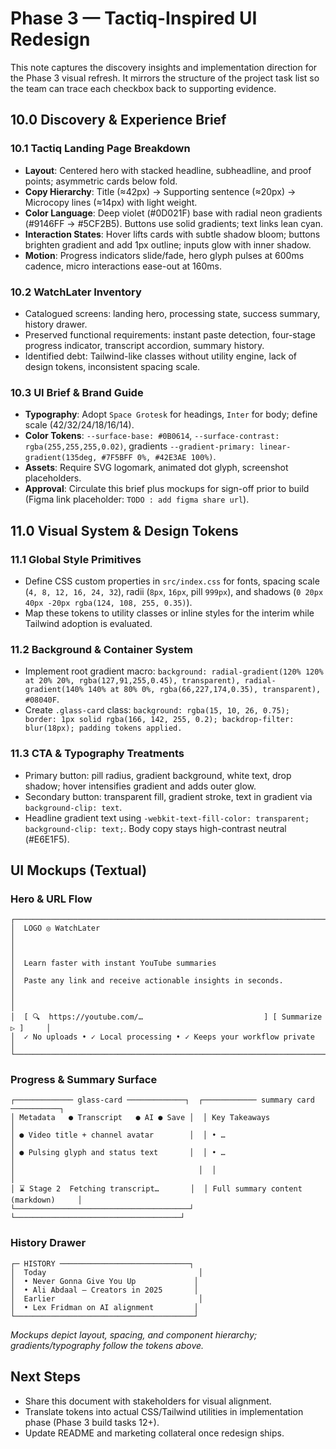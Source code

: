 # Phase 3 — Tactiq-Inspired UI Redesign

This note captures the discovery insights and implementation direction for the Phase 3 visual refresh. It mirrors the structure of the project task list so the team can trace each checkbox back to supporting evidence.

## 10.0 Discovery & Experience Brief

### 10.1 Tactiq Landing Page Breakdown
- **Layout**: Centered hero with stacked headline, subheadline, and proof points; asymmetric cards below fold.
- **Copy Hierarchy**: Title (≈42px) → Supporting sentence (≈20px) → Microcopy lines (≈14px) with light weight.
- **Color Language**: Deep violet (#0D021F) base with radial neon gradients (#9146FF → #5CF2B5). Buttons use solid gradients; text links lean cyan.
- **Interaction States**: Hover lifts cards with subtle shadow bloom; buttons brighten gradient and add 1px outline; inputs glow with inner shadow.
- **Motion**: Progress indicators slide/fade, hero glyph pulses at 600ms cadence, micro interactions ease-out at 160ms.

### 10.2 WatchLater Inventory
- Catalogued screens: landing hero, processing state, success summary, history drawer.
- Preserved functional requirements: instant paste detection, four-stage progress indicator, transcript accordion, summary history.
- Identified debt: Tailwind-like classes without utility engine, lack of design tokens, inconsistent spacing scale.

### 10.3 UI Brief & Brand Guide
- **Typography**: Adopt `Space Grotesk` for headings, `Inter` for body; define scale (42/32/24/18/16/14).
- **Color Tokens**: `--surface-base: #0B0614`, `--surface-contrast: rgba(255,255,255,0.02)`, gradients `--gradient-primary: linear-gradient(135deg, #7F5BFF 0%, #42E3AE 100%)`.
- **Assets**: Require SVG logomark, animated dot glyph, screenshot placeholders.
- **Approval**: Circulate this brief plus mockups for sign-off prior to build (Figma link placeholder: `TODO : add figma share url`).

## 11.0 Visual System & Design Tokens

### 11.1 Global Style Primitives
- Define CSS custom properties in `src/index.css` for fonts, spacing scale (`4, 8, 12, 16, 24, 32`), radii (`8px`, `16px`, pill `999px`), and shadows (`0 20px 40px -20px rgba(124, 108, 255, 0.35)`).
- Map these tokens to utility classes or inline styles for the interim while Tailwind adoption is evaluated.

### 11.2 Background & Container System
- Implement root gradient macro: `background: radial-gradient(120% 120% at 20% 20%, rgba(127,91,255,0.45), transparent), radial-gradient(140% 140% at 80% 0%, rgba(66,227,174,0.35), transparent), #08040F`.
- Create `.glass-card` class: `background: rgba(15, 10, 26, 0.75); border: 1px solid rgba(166, 142, 255, 0.2); backdrop-filter: blur(18px); padding tokens applied.`

### 11.3 CTA & Typography Treatments
- Primary button: pill radius, gradient background, white text, drop shadow; hover intensifies gradient and adds outer glow.
- Secondary button: transparent fill, gradient stroke, text in gradient via `background-clip: text`.
- Headline gradient text using `-webkit-text-fill-color: transparent; background-clip: text;`. Body copy stays high-contrast neutral (#E6E1F5).

## UI Mockups (Textual)

### Hero & URL Flow
```
┌─────────────────────────────────────────────────────────────────────────────┐
│  LOGO ◎ WatchLater                                                         │
│                                                                             │
│  Learn faster with instant YouTube summaries                                │
│  Paste any link and receive actionable insights in seconds.                 │
│                                                                             │
│  [ 🔍  https://youtube.com/…                           ] [ Summarize ▷ ]     │
│  ✓ No uploads • ✓ Local processing • ✓ Keeps your workflow private           │
└─────────────────────────────────────────────────────────────────────────────┘
```

### Progress & Summary Surface
```
┌───────────── glass-card ─────────────┐  ┌──────────── summary card ───────────┐
│ Metadata   ● Transcript   ● AI ● Save │  │ Key Takeaways                       │
│ ● Video title + channel avatar        │  │ • …                                  │
│ ● Pulsing glyph and status text       │  │ • …                                  │
│                                         │  │                                    │
│ ⌛ Stage 2  Fetching transcript…       │  │ Full summary content (markdown)     │
└───────────────────────────────────────┘  └─────────────────────────────────────┘
```

### History Drawer
```
┌─ HISTORY ─────────────────────────────┐
│  Today                                  │
│  • Never Gonna Give You Up             │
│  • Ali Abdaal – Creators in 2025       │
│  Earlier                                │
│  • Lex Fridman on AI alignment         │
└────────────────────────────────────────┘
```

*Mockups depict layout, spacing, and component hierarchy; gradients/typography follow the tokens above.*

## Next Steps
- Share this document with stakeholders for visual alignment.
- Translate tokens into actual CSS/Tailwind utilities in implementation phase (Phase 3 build tasks 12+).
- Update README and marketing collateral once redesign ships.
